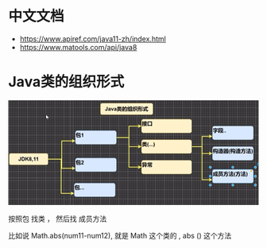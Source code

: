 # 中文文档

- https://www.apiref.com/java11-zh/index.html
- https://www.matools.com/api/java8

# Java类的组织形式

![](..\Image\0045_01_JavaAPI.png)

按照包 找类 ， 然后找 成员方法 

比如说 Math.abs(num11-num12), 就是 Math 这个类的 , abs () 这个方法


